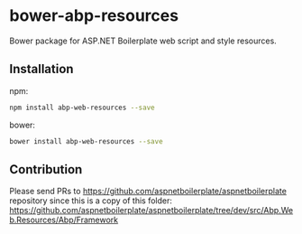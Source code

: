﻿# bower-abp-resources
Bower package for ASP.NET Boilerplate web script and style resources.

## Installation

npm:
```bash
npm install abp-web-resources --save
```

bower:
```bash
bower install abp-web-resources --save
```

## Contribution

Please send PRs to https://github.com/aspnetboilerplate/aspnetboilerplate repository since this is a copy of this folder: https://github.com/aspnetboilerplate/aspnetboilerplate/tree/dev/src/Abp.Web.Resources/Abp/Framework

